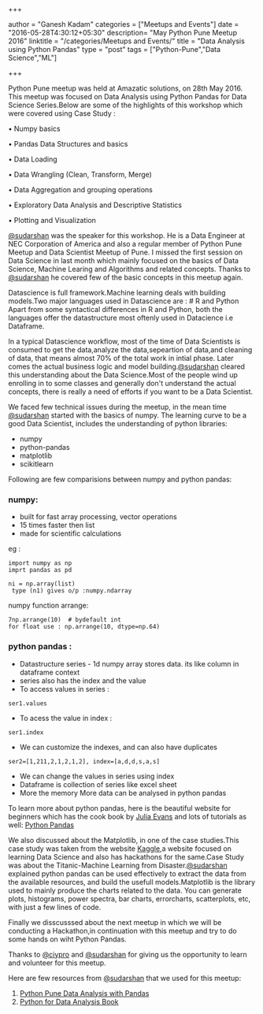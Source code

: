 +++

author = "Ganesh Kadam"
categories = ["Meetups and Events"]
date = "2016-05-28T4:30:12+05:30"
description= "May Python Pune Meetup 2016"
linktitle = "/categories/Meetups and Events/"
title = "Data Analysis using Python Pandas"
type = "post"
tags = ["Python-Pune","Data Science","ML"]

+++

Python Pune meetup was held at Amazatic solutions, on 28th May 2016. This meetup was focused on Data Analysis using Python Pandas for Data Science Series.Below are some of the highlights of this workshop which were covered using Case Study :

• Numpy basics

• Pandas Data Structures and basics

• Data Loading

• Data Wrangling (Clean, Transform, Merge)

• Data Aggregation and grouping operations

• Exploratory Data Analysis and Descriptive Statistics

• Plotting and Visualization

[@sudarshan](https://twitter.com/sudarshan1989) was the speaker for this workshop. He is a Data Engineer at NEC Corporation of America and also a regular member of Python Pune Meetup and Data Scientist Meetup of Pune. I missed the first session on Data Science in last month which mainly focused on the basics of Data Science, Machine Learing and Algorithms and related concepts. Thanks to [@sudarshan](https://twitter.com/sudarshan1989) he covered few of the basic concepts in this meetup again.

Datascience is full framework.Machine learning deals with building models.Two major languages used in Datascience are : # R and Python
Apart from some syntactical differences in R and Python, both the languages offer the datastructure most oftenly used in Datacience i.e
Dataframe.

In a typical Datascience workflow, most of the time of Data Scientists is consumed to get the data,analyze the data,sepeartion of data,and cleaning of data, that means almost 70% of the total work in intial phase. Later comes the actual business logic and model building.[@sudarshan](https://twitter.com/sudarshan1989) cleared this understanding about the Data Science.Most of the people wind up enrolling in to some classes and generally don't understand the actual concepts, there is really a need of efforts if you want to be a Data Scientist.

We faced few technical issues during the meetup, in the mean time [@sudarshan](https://twitter.com/sudarshan/1989) started with the basics of numpy. The learning curve to be a good Data Scientist, includes the understanding of python libraries:

- numpy
- python-pandas
- matplotlib
- scikitlearn

Following are few comparisions between numpy and python pandas:

### numpy:

- built for fast array processing, vector operations
- 15 times faster then list
- made for scientific calculations

eg :

```
import numpy as np
imprt pandas as pd

ni = np.array(list)
 type (n1) gives o/p :numpy.ndarray

```
numpy function arrange:

```
7np.arrange(10)  # bydefault int
for float use : np.arrange(10, dtype=np.64)
```

### python pandas :

- Datastructure series - 1d numpy array stores data. its like column in dataframe context
- series also has the index and the value
- To access values in series :

```
ser1.values

```
- To acess the value in index :

```
ser1.index

```
- We can customize the indexes, and can also have duplicates

```
ser2=[1,211,2,1,2,1,2], index=[a,d,d,s,a,s]

```
- We can change the values in series using index
- Dataframe is collection of series like excel sheet
- More the memory More data can be analysed in python pandas

To learn more about python pandas, here is the beautiful website for beginners which has the cook book by [Julia Evans](https://twitter.com/b0rk) and lots of tutorials as well: [Python Pandas](http://pandas.pydata.org/pandas-docs/version/0.15.2/tutorials.html)

We also discussed about the Matplotlib, in one of the case studies.This case study was taken from the website [Kaggle](https://www.kaggle.com/),a website focused on learning Data Science and also has hackathons for the same.Case Study was about the Titanic-Machine Learning from Disaster.[@sudarshan](https://twitter.com/sudarshan1989) explained python pandas can be used effectively to extract the data from the available resources, and build the usefull models.Matplotlib is the library used to mainly produce the charts related to the data. You can generate plots, histograms, power spectra, bar charts, errorcharts, scatterplots, etc, with just a few lines of code.

Finally we disscusssed about the next meetup in which we will be conducting a Hackathon,in continuation with this meetup and try to do some hands on wiht Python Pandas.

Thanks to [@ciypro](https://twitter.com/ciypro) and [@sudarshan](https://twitter.com/sudarshan1989) for giving us the opportunity to learn and volunteer for this meetup.

Here are few resources from [@sudarshan](https://twitter.com/sudarshan1989) that we used for this meetup:

1. [Python Pune Data Analysis with Pandas](https://github.com/sudarshan1413/python_pandas_meetup_2016)
2. [Python for Data Analysis Book](http://www.cin.ufpe.br/~embat/Python%20for%20Data%20Analysis.pdf)
